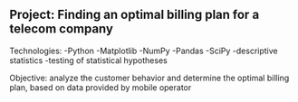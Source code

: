 ## Project: Finding an optimal billing plan for a telecom company 

Technologies: 
-Python 
-Matplotlib 
-NumPy 
-Pandas 
-SciPy 
-descriptive statistics 
-testing of statistical hypotheses

Objective: analyze the customer behavior and determine the optimal billing plan, based on data provided by mobile operator
